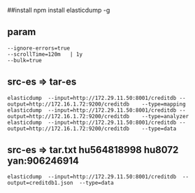 ##install
    npm install elasticdump -g



## param
    --ignore-errors=true
    --scrollTime=120m   | 1y
    --bulk=true
## src-es => tar-es
    elasticdump  --input=http://172.29.11.50:8001/creditdb --output=http://172.16.1.72:9200/creditdb    --type=mapping
    elasticdump  --input=http://172.29.11.50:8001/creditdb --output=http://172.16.1.72:9200/creditdb    --type=analyzer
    elasticdump  --input=http://172.29.11.50:8001/creditdb --output=http://172.16.1.72:9200/creditdb    --type=data


## src-es => tar.txt hu564818998 hu8072 yan:906246914
    elasticdump  --input=http://172.29.11.50:8001/creditdb  --output=creditdb1.json  --type=data